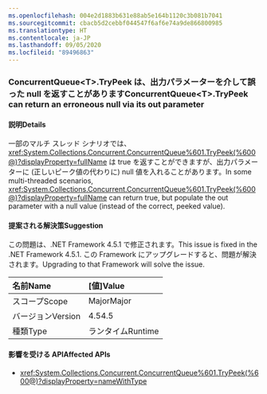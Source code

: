 ```yaml
---
ms.openlocfilehash: 004e2d1883b631e88ab5e164b1120c3b081b7041
ms.sourcegitcommit: cbacb5d2cebbf044547f6af6e74a9de866800985
ms.translationtype: HT
ms.contentlocale: ja-JP
ms.lasthandoff: 09/05/2020
ms.locfileid: "89496863"
---
```

### <a name="concurrentqueuelttgttrypeek-can-return-an-erroneous-null-via-its-out-parameter"></a><span data-ttu-id="f523d-101">ConcurrentQueue&lt;T&gt;.TryPeek は、出力パラメーターを介して誤った null を返すことがあります</span><span class="sxs-lookup"><span data-stu-id="f523d-101">ConcurrentQueue&lt;T&gt;.TryPeek can return an erroneous null via its out parameter</span></span>

#### <a name="details"></a><span data-ttu-id="f523d-102">説明</span><span class="sxs-lookup"><span data-stu-id="f523d-102">Details</span></span>

<span data-ttu-id="f523d-103">一部のマルチ スレッド シナリオでは、<xref:System.Collections.Concurrent.ConcurrentQueue%601.TryPeek(%600@)?displayProperty=fullName> は true を返すことができますが、出力パラメーターに (正しいピーク値の代わりに) null 値を入れることがあります。</span><span class="sxs-lookup"><span data-stu-id="f523d-103">In some multi-threaded scenarios, <xref:System.Collections.Concurrent.ConcurrentQueue%601.TryPeek(%600@)?displayProperty=fullName> can return true, but populate the out parameter with a null value (instead of the correct, peeked value).</span></span>

#### <a name="suggestion"></a><span data-ttu-id="f523d-104">提案される解決策</span><span class="sxs-lookup"><span data-stu-id="f523d-104">Suggestion</span></span>

<span data-ttu-id="f523d-105">この問題は、.NET Framework 4.5.1 で修正されます。</span><span class="sxs-lookup"><span data-stu-id="f523d-105">This issue is fixed in the .NET Framework 4.5.1.</span></span> <span data-ttu-id="f523d-106">この Framework にアップグレードすると、問題が解決されます。</span><span class="sxs-lookup"><span data-stu-id="f523d-106">Upgrading to that Framework will solve the issue.</span></span>

| <span data-ttu-id="f523d-107">名前</span><span class="sxs-lookup"><span data-stu-id="f523d-107">Name</span></span>    | <span data-ttu-id="f523d-108">[値]</span><span class="sxs-lookup"><span data-stu-id="f523d-108">Value</span></span>       |
|:--------|:------------|
| <span data-ttu-id="f523d-109">スコープ</span><span class="sxs-lookup"><span data-stu-id="f523d-109">Scope</span></span>   |<span data-ttu-id="f523d-110">Major</span><span class="sxs-lookup"><span data-stu-id="f523d-110">Major</span></span>|
|<span data-ttu-id="f523d-111">バージョン</span><span class="sxs-lookup"><span data-stu-id="f523d-111">Version</span></span>|<span data-ttu-id="f523d-112">4.5</span><span class="sxs-lookup"><span data-stu-id="f523d-112">4.5</span></span>|
|<span data-ttu-id="f523d-113">種類</span><span class="sxs-lookup"><span data-stu-id="f523d-113">Type</span></span>|<span data-ttu-id="f523d-114">ランタイム</span><span class="sxs-lookup"><span data-stu-id="f523d-114">Runtime</span></span>|

#### <a name="affected-apis"></a><span data-ttu-id="f523d-115">影響を受ける API</span><span class="sxs-lookup"><span data-stu-id="f523d-115">Affected APIs</span></span>

- <xref:System.Collections.Concurrent.ConcurrentQueue%601.TryPeek(%600@)?displayProperty=nameWithType>

<!--

#### Affected APIs

- ``M:System.Collections.Concurrent.ConcurrentQueue`1.TryPeek(`0@)``

-->
